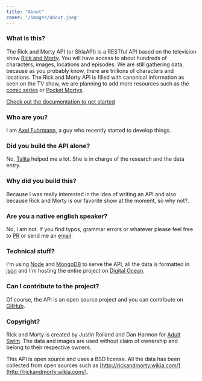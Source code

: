```yaml
---
title: "About"
cover: '/images/about.jpeg'
---
```


### What is this?
The Rick and Morty API (or ShlaAPI) is a RESTful API based on the television show [Rick and Morty](https://www.adultswim.com/videos/rick-and-morty). You will have access to about hundreds of characters, images, locations and episodes. We are still gathering data, because as you probably know, there are trillions of characters and locations. The Rick and Morty API is filled with canonical information as seen on the TV show, we are planning to add more resources such as the [comic series](http://rickandmorty.wikia.com/wiki/Rick_and_Morty_(comic_series)) or [Pocket Mortys](https://pocketmortys.net/).

[Check out the documentation to get started](/documentation)

### Who are you?
I am [Axel Fuhrmann](http://axelfuhrmann.com), a guy who recently started to develop things.

### Did you build the API alone?
No, [Talita](https://talitatraveler.wordpress.com/) helped me a lot. She is in charge of the research and the data entry.

### Why did you build this?
Because I was really interested in the idea of writing an API and also because Rick and Morty is our favorite show at the moment, so why not?.

### Are you a native english speaker?
No, I am not. If you find typos, grammar errors or whatever please feel free to [PR](https://github.com/afuh/rick-and-morty-api-site) or send me an [email](mailto:axelfuh@gmail.com).

### Technical stuff?
I'm using [Node](https://nodejs.org) and [MongoDB](https://www.mongodb.com/) to serve the API, all the data is formatted in [json](http://json.org/) and I'm hosting the entire project on [Digital Ocean](https://www.digitalocean.com/).

### Can I contribute to the project?
Of course, the API is an open source project and you can contribute on [GitHub](https://github.com/afuh/rick-and-morty-api).

### Copyright?
Rick and Morty is created by Justin Roiland and Dan Harmon for [Adult Swim](https://www.adultswim.com). The data and images are used without claim of ownership and belong to their respective owners.

This API is open source and uses a BSD license. All the data has been collected from open sources such as [http://rickandmorty.wikia.com/](http://rickandmorty.wikia.com/).
